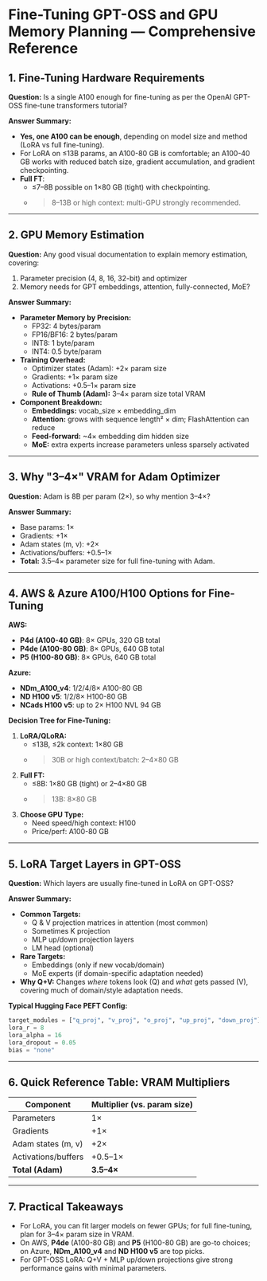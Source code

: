 
# Fine-Tuning GPT-OSS and GPU Memory Planning — Comprehensive Reference

## 1. Fine-Tuning Hardware Requirements

**Question:** Is a single A100 enough for fine-tuning as per the OpenAI GPT-OSS fine-tune transformers tutorial?

**Answer Summary:**
- **Yes, one A100 can be enough**, depending on model size and method (LoRA vs full fine-tuning).
- For LoRA on ≤13B params, an A100-80 GB is comfortable; an A100-40 GB works with reduced batch size, gradient accumulation, and gradient checkpointing.
- **Full FT**:  
  - ≤7–8B possible on 1×80 GB (tight) with checkpointing.  
  - >8–13B or high context: multi-GPU strongly recommended.

---

## 2. GPU Memory Estimation

**Question:** Any good visual documentation to explain memory estimation, covering:
1) Parameter precision (4, 8, 16, 32-bit) and optimizer
2) Memory needs for GPT embeddings, attention, fully-connected, MoE?

**Answer Summary:**
- **Parameter Memory by Precision:**
  - FP32: 4 bytes/param
  - FP16/BF16: 2 bytes/param
  - INT8: 1 byte/param
  - INT4: 0.5 byte/param
- **Training Overhead:**
  - Optimizer states (Adam): +2× param size
  - Gradients: +1× param size
  - Activations: +0.5–1× param size
  - **Rule of Thumb (Adam):** 3–4× param size total VRAM
- **Component Breakdown:**
  - **Embeddings:** vocab_size × embedding_dim
  - **Attention:** grows with sequence length² × dim; FlashAttention can reduce
  - **Feed-forward:** ~4× embedding dim hidden size
  - **MoE:** extra experts increase parameters unless sparsely activated

---

## 3. Why "3–4×" VRAM for Adam Optimizer

**Question:** Adam is 8B per param (2×), so why mention 3–4×?

**Answer Summary:**
- Base params: 1×
- Gradients: +1×
- Adam states (m, v): +2×
- Activations/buffers: +0.5–1×
- **Total:** 3.5–4× parameter size for full fine-tuning with Adam.

---

## 4. AWS & Azure A100/H100 Options for Fine-Tuning

**AWS:**
- **P4d (A100-40 GB)**: 8× GPUs, 320 GB total
- **P4de (A100-80 GB)**: 8× GPUs, 640 GB total
- **P5 (H100-80 GB)**: 8× GPUs, 640 GB total

**Azure:**
- **NDm_A100_v4**: 1/2/4/8× A100-80 GB
- **ND H100 v5**: 1/2/8× H100-80 GB
- **NCads H100 v5**: up to 2× H100 NVL 94 GB

**Decision Tree for Fine-Tuning:**
1. **LoRA/QLoRA:**
   - ≤13B, ≤2k context: 1×80 GB
   - >30B or high context/batch: 2–4×80 GB
2. **Full FT:**
   - ≤8B: 1×80 GB (tight) or 2–4×80 GB
   - >13B: 8×80 GB
3. **Choose GPU Type:**
   - Need speed/high context: H100
   - Price/perf: A100-80 GB

---

## 5. LoRA Target Layers in GPT-OSS

**Question:** Which layers are usually fine-tuned in LoRA on GPT-OSS?

**Answer Summary:**
- **Common Targets:**
  - Q & V projection matrices in attention (most common)
  - Sometimes K projection
  - MLP up/down projection layers
  - LM head (optional)
- **Rare Targets:**
  - Embeddings (only if new vocab/domain)
  - MoE experts (if domain-specific adaptation needed)
- **Why Q+V:** Changes *where* tokens look (Q) and *what* gets passed (V), covering much of domain/style adaptation needs.

**Typical Hugging Face PEFT Config:**
```python
target_modules = ["q_proj", "v_proj", "o_proj", "up_proj", "down_proj"]
lora_r = 8
lora_alpha = 16
lora_dropout = 0.05
bias = "none"
```

---

## 6. Quick Reference Table: VRAM Multipliers

| Component              | Multiplier (vs. param size) |
|------------------------|-----------------------------|
| Parameters             | 1×                          |
| Gradients              | +1×                         |
| Adam states (m, v)     | +2×                         |
| Activations/buffers    | +0.5–1×                      |
| **Total (Adam)**       | **3.5–4×**                   |

---

## 7. Practical Takeaways

- For LoRA, you can fit larger models on fewer GPUs; for full fine-tuning, plan for 3–4× param size in VRAM.
- On AWS, **P4de** (A100-80 GB) and **P5** (H100-80 GB) are go-to choices; on Azure, **NDm_A100_v4** and **ND H100 v5** are top picks.
- For GPT-OSS LoRA: Q+V + MLP up/down projections give strong performance gains with minimal parameters.
